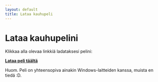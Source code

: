 ```yaml
---
layout: default
title: Lataa kauhupeli
---
```


# Lataa kauhupelini

Klikkaa alla olevaa linkkiä ladataksesi pelini:

[**Lataa peli täältä**](https://example.com/kauhupeli.zip)

Huom. Peli on yhteensopiva ainakin Windows-laitteiden kanssa, muista en tiedä :D.
